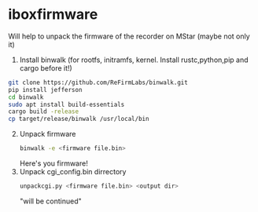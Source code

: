 # iboxfirmware
Will help to unpack the firmware of the recorder on MStar (maybe not only it)
1. Install binwalk (for rootfs, initramfs, kernel. Install rustc,python,pip and cargo before it!)
 ```bash
 git clone https://github.com/ReFirmLabs/binwalk.git
 pip install jefferson
 cd binwalk
 sudo apt install build-essentials
 cargo build -release
 cp target/release/binwalk /usr/local/bin
```
2. Unpack firmware
   ```bash
   binwalk -e <firmware file.bin>
   ```
   Here's you firmware!
3. Unpack cgi_config.bin dirrectory
   ```bash
   unpackcgi.py <firmware file.bin> <output dir>
   ```
   "will be continued"
